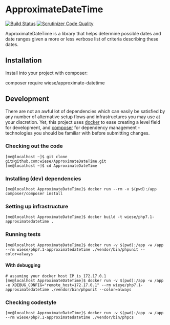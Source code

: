 # ApproximateDateTime

[![Build Status](https://travis-ci.org/wiese/ApproximateDateTime.svg?branch=master)](https://travis-ci.org/wiese/ApproximateDateTime)
[![Scrutinizer Code Quality](https://scrutinizer-ci.com/g/wiese/ApproximateDateTime/badges/quality-score.png?b=master)](https://scrutinizer-ci.com/g/wiese/ApproximateDateTime/)


ApproximateDateTime is a library that helps determine possible dates and date
ranges given a more or less verbose list of criteria describing these dates.

## Installation

Install into your project with composer:

composer require wiese/approximate-datetime

## Development

There are not an awful lot of dependencies which can easily be 
satisfied by any number of alternative setup flows and infrastructures you may 
use at your discretion. Yet, this project uses [docker](https://docs.docker.com/) 
to ease creating a level field for development, and [composer](https://getcomposer.org/doc/)
for dependency management - technologies you should be familiar with before 
submitting changes.

### Checking out the code

    [me@localhost ~]$ git clone git@github.com:wiese/ApproximateDateTime.git
    [me@localhost ~]$ cd ApproximateDateTime

### Installing (dev) dependencies

    [me@localhost ApproximateDateTime]$ docker run --rm -v $(pwd):/app composer/composer install

### Setting up infrastructure

    [me@localhost ApproximateDateTime]$ docker build -t wiese/php7.1-approximatedatetime .

### Running tests

    [me@localhost ApproximateDateTime]$ docker run -v $(pwd):/app -w /app --rm wiese/php7.1-approximatedatetime ./vendor/bin/phpunit --color=always

#### With debugging

	# assuming your docker host IP is 172.17.0.1
    [me@localhost ApproximateDateTime]$ docker run -v $(pwd):/app -w /app -e XDEBUG_CONFIG="remote_host=172.17.0.1" --rm wiese/php7.1-approximatedatetime ./vendor/bin/phpunit --color=always

### Checking codestyle

    [me@localhost ApproximateDateTime]$ docker run -v $(pwd):/app -w /app --rm wiese/php7.1-approximatedatetime ./vendor/bin/phpcs
